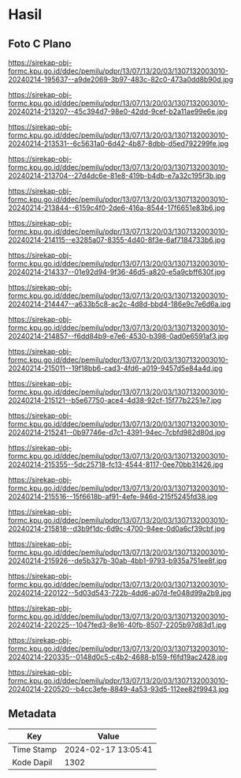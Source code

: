 # Hasil

## Foto C Plano

https://sirekap-obj-formc.kpu.go.id/ddec/pemilu/pdpr/13/07/13/20/03/1307132003010-20240214-195637--a9de2069-3b97-483c-82c0-473a0dd8b90d.jpg

https://sirekap-obj-formc.kpu.go.id/ddec/pemilu/pdpr/13/07/13/20/03/1307132003010-20240214-213207--45c394d7-98e0-42dd-9cef-b2a11ae99e6e.jpg

https://sirekap-obj-formc.kpu.go.id/ddec/pemilu/pdpr/13/07/13/20/03/1307132003010-20240214-213531--6c5631a0-6d42-4b87-8dbb-d5ed792299fe.jpg

https://sirekap-obj-formc.kpu.go.id/ddec/pemilu/pdpr/13/07/13/20/03/1307132003010-20240214-213704--27d4dc6e-81e8-419b-b4db-e7a32c195f3b.jpg

https://sirekap-obj-formc.kpu.go.id/ddec/pemilu/pdpr/13/07/13/20/03/1307132003010-20240214-213844--6159c4f0-2de6-416a-8544-17f6651e83b6.jpg

https://sirekap-obj-formc.kpu.go.id/ddec/pemilu/pdpr/13/07/13/20/03/1307132003010-20240214-214115--e3285a07-8355-4d40-8f3e-6af7184733b6.jpg

https://sirekap-obj-formc.kpu.go.id/ddec/pemilu/pdpr/13/07/13/20/03/1307132003010-20240214-214337--01e92d94-9f36-46d5-a820-e5a9cbff630f.jpg

https://sirekap-obj-formc.kpu.go.id/ddec/pemilu/pdpr/13/07/13/20/03/1307132003010-20240214-214447--a633b5c8-ac2c-4d8d-bbd4-186e9c7e6d6a.jpg

https://sirekap-obj-formc.kpu.go.id/ddec/pemilu/pdpr/13/07/13/20/03/1307132003010-20240214-214857--f6dd84b9-e7e6-4530-b398-0ad0e6591af3.jpg

https://sirekap-obj-formc.kpu.go.id/ddec/pemilu/pdpr/13/07/13/20/03/1307132003010-20240214-215011--19f18bb6-cad3-4fd6-a019-9457d5e84a4d.jpg

https://sirekap-obj-formc.kpu.go.id/ddec/pemilu/pdpr/13/07/13/20/03/1307132003010-20240214-215121--b5e67750-ace4-4d38-92cf-15f77b2251e7.jpg

https://sirekap-obj-formc.kpu.go.id/ddec/pemilu/pdpr/13/07/13/20/03/1307132003010-20240214-215241--0b97746e-d7c1-4391-94ec-7cbfd982d80d.jpg

https://sirekap-obj-formc.kpu.go.id/ddec/pemilu/pdpr/13/07/13/20/03/1307132003010-20240214-215355--5dc25718-fc13-4544-8117-0ee70bb31426.jpg

https://sirekap-obj-formc.kpu.go.id/ddec/pemilu/pdpr/13/07/13/20/03/1307132003010-20240214-215516--15f6618b-af91-4efe-946d-215f5245fd38.jpg

https://sirekap-obj-formc.kpu.go.id/ddec/pemilu/pdpr/13/07/13/20/03/1307132003010-20240214-215818--d3b9f1dc-6d9c-4700-94ee-0d0a6cf39cbf.jpg

https://sirekap-obj-formc.kpu.go.id/ddec/pemilu/pdpr/13/07/13/20/03/1307132003010-20240214-215926--de5b327b-30ab-4bb1-9793-b935a751ee8f.jpg

https://sirekap-obj-formc.kpu.go.id/ddec/pemilu/pdpr/13/07/13/20/03/1307132003010-20240214-220122--5d03d543-722b-4dd6-a07d-fe048d99a2b9.jpg

https://sirekap-obj-formc.kpu.go.id/ddec/pemilu/pdpr/13/07/13/20/03/1307132003010-20240214-220225--1047fed3-8e16-40fb-8507-2205b97d83d1.jpg

https://sirekap-obj-formc.kpu.go.id/ddec/pemilu/pdpr/13/07/13/20/03/1307132003010-20240214-220335--0148d0c5-c4b2-4688-b159-f6fd19ac2428.jpg

https://sirekap-obj-formc.kpu.go.id/ddec/pemilu/pdpr/13/07/13/20/03/1307132003010-20240214-220520--b4cc3efe-8849-4a53-93d5-112ee82f9943.jpg


## Metadata

| Key        | Value               |
| ---------- | ------------------- |
| Time Stamp | 2024-02-17 13:05:41 |
| Kode Dapil | 1302                |




